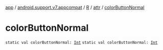 [app](../../../index.md) / [android.support.v7.appcompat](../../index.md) / [R](../index.md) / [attr](index.md) / [colorButtonNormal](.)

# colorButtonNormal

`static val colorButtonNormal: `[`Int`](https://kotlinlang.org/api/latest/jvm/stdlib/kotlin/-int/index.html)
`static val colorButtonNormal: `[`Int`](https://kotlinlang.org/api/latest/jvm/stdlib/kotlin/-int/index.html)